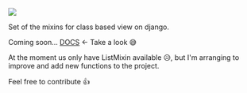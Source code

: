 ![](https://mrlucascardoso.github.io/awesome-mixins-docs/images/logo.png)


Set of the mixins for class based view on django.

Coming soon... [DOCS](https://mrlucascardoso.github.io/awesome-mixins-docs/) <- Take a look :sweat_smile:

At the moment us only have ListMixin available :disappointed_relieved:, but I'm arranging to improve and add new functions to the project.
 
<!--![](http://www.reactiongifs.us/wp-content/uploads/2013/10/nuh_uh_conan_obrien.gif)-->

Feel free to contribute :thumbsup: